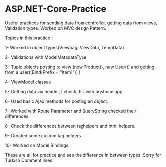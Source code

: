 # ASP.NET-Core-Practice
Useful practices for sending data from controller, getting data from views, Validation types. Worked on MVC design Pattern.

Topics in this practice ;

1- Worked in object types(Viewbag, ViewData, TempData)

2- Validations with ModelMetadataType 

3- Tuple objects posting to view (new Product(), new User()) 
    and getting from a user([Bind(Prefix = "item1")] )
    
4- ViewModel classes 

5- Getting data via header, I check this with postman app.

6- Used basic Ajax methods for posting an object.

7- Worked with Route Parameter and QueryString checked their differences.

8- Check the differences between taghelpers and html helpers.

9- Created some custom tag helpers. 

10- Worked on Model Bindings

These are all for practice and see the difference in between types.
Sorry for Turkish Comment lines
